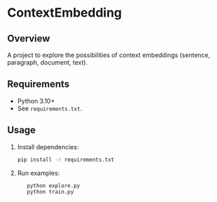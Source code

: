 # ContextEmbedding

## Overview
A project to explore the possibilities of context embeddings (sentence, paragraph, document, text).

## Requirements
- Python 3.10+
- See `requirements.txt`.

## Usage
1. Install dependencies:
   ```bash
   pip install -r requirements.txt
   ```
2. Run examples:
    ```bash
       python explore.py
       python train.py
    ```